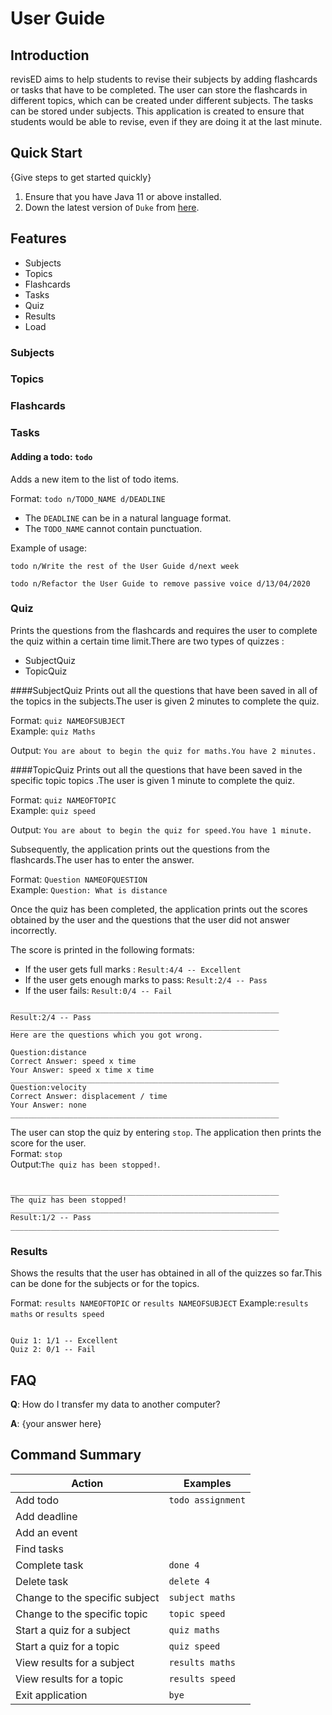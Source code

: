 # User Guide

## Introduction

revisED aims to help students to revise their subjects by adding flashcards or tasks that have
to be completed. The user can store the flashcards in different topics, which can be created under different
subjects. The tasks can be stored under subjects. This application is created to ensure that students would be
able to revise, even if they are doing it at the last minute.

## Quick Start

{Give steps to get started quickly}

1. Ensure that you have Java 11 or above installed.
1. Down the latest version of `Duke` from [here](http://link.to/duke).

## Features 
* Subjects
* Topics
* Flashcards
* Tasks
* Quiz 
* Results
* Load 

### Subjects
### Topics
### Flashcards
### Tasks

#### Adding a todo: `todo`
Adds a new item to the list of todo items.

Format: `todo n/TODO_NAME d/DEADLINE`

* The `DEADLINE` can be in a natural language format.
* The `TODO_NAME` cannot contain punctuation.  

Example of usage: 

`todo n/Write the rest of the User Guide d/next week`

`todo n/Refactor the User Guide to remove passive voice d/13/04/2020`

### Quiz
Prints the questions from the flashcards and requires the user to complete the quiz within a
certain time limit.There are two types of quizzes :
* SubjectQuiz
* TopicQuiz

####SubjectQuiz
Prints out all the questions that have been saved in all of the topics in the subjects.The user is given
2 minutes to complete the quiz.

Format: `quiz NAMEOFSUBJECT`<br>
Example: `quiz Maths`

Output: `You are about to begin the quiz for maths.You have 2 minutes.`

####TopicQuiz
Prints out all the questions that have been saved in the specific topic topics .The user is given
1 minute to complete the quiz.

Format: `quiz NAMEOFTOPIC`<br>
Example: `quiz speed`

Output: `You are about to begin the quiz for speed.You have 1 minute.`

Subsequently, the application prints out the questions from the flashcards.The user has to enter
the answer.</br>

Format: `Question NAMEOFQUESTION`<br>
Example: `Question: What is distance` <br>

Once the quiz has been completed, the application prints out the scores obtained by the user and
the questions that the user did not answer incorrectly. 

The score is printed in the following formats:<br>
* If the user gets full marks : `Result:4/4 -- Excellent`<br>
* If the user gets enough marks to pass: `Result:2/4 -- Pass`<br>
* If the user fails: `Result:0/4 -- Fail`<br>

<pre><code>____________________________________________________________
Result:2/4 -- Pass
____________________________________________________________
Here are the questions which you got wrong.
           
Question:distance 
Correct Answer: speed x time 
Your Answer: speed x time x time
____________________________________________________________
Question:velocity 
Correct Answer: displacement / time
Your Answer: none
____________________________________________________________</code></pre>

The user can stop the quiz by entering `stop`. The application then prints the score for the user.<br>
Format: `stop`<br>
Output:`The quiz has been stopped!`.
<pre><code>
____________________________________________________________
The quiz has been stopped!
____________________________________________________________
Result:1/2 -- Pass
____________________________________________________________
</code></pre>

### Results
Shows the results that the user has obtained in all of the quizzes so far.This can be done for the subjects or for the
topics.

Format: `results NAMEOFTOPIC` or `results NAMEOFSUBJECT`
Example:`results maths` or `results speed`

<pre><code>
Quiz 1: 1/1 -- Excellent
Quiz 2: 0/1 -- Fail
</code></pre>
## FAQ

**Q**: How do I transfer my data to another computer? 

**A**: {your answer here}

## Command Summary <a name="summary"></a>
Action|Examples
------|------
Add todo|`todo assignment` 
Add deadline|
Add an event|
Find tasks|
Complete task|`done 4`
Delete task|`delete 4`
Change to the specific subject |`subject maths`
Change to the specific topic |`topic speed `
Start a quiz for a subject| `quiz maths`
Start a quiz for a topic| `quiz speed`
View results for a subject | `results maths`
View results for a topic | `results speed`
Exit application|`bye`